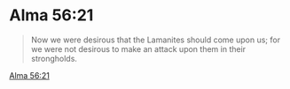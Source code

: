 # Alma 56:21

> Now we were desirous that the Lamanites should come upon us; for we were not desirous to make an attack upon them in their strongholds.

[Alma 56:21](https://www.churchofjesuschrist.org/study/scriptures/bofm/alma/56?lang=eng&id=p21#p21)


